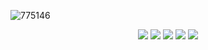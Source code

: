 ![775146](https://user-images.githubusercontent.com/51142227/224803610-9b474059-8976-401a-b7ff-60b5dad39f9b.gif)
<div align="center">
	<a href="https://www.gnu.org/gnu/linux-and-gnu.en.html"><img src="https://img.shields.io/badge/OS-GNU/Linux-cdd6f4?style=flat-square&logo=gnu" /></a>
	<a href="https://getfedora.org/"><img src="https://img.shields.io/badge/DISTRO-Fedora-52a2da?style=flat-square&logo=fedora" /></a>
	<a href="https://neovim.io"><img src="https://img.shields.io/badge/EDITOR-Neovim-a6e3a1?style=flat-square&logo=neovim" /></a>
	<a href="https://www.ecma-international.org/publications-and-standards/standards/?order=last-change"><img src="https://img.shields.io/badge/LANG-JavaScript-fedc58?style=flat-square&logo=javascript" /></a>
	<a href="https://www.typescriptlang.org/"><img src="https://img.shields.io/badge/LANG-TypeScript-007acc?style=flat-square&logo=typescript" /></a>
</div>
